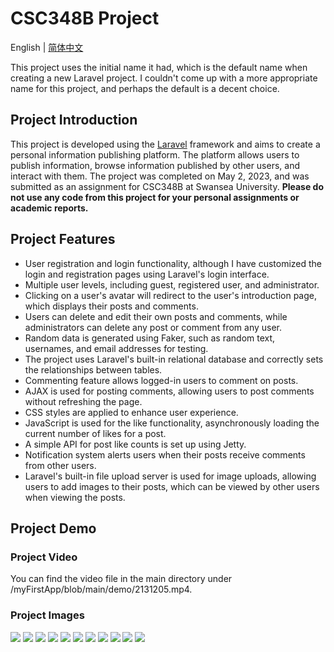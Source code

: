 # CSC348B Project

English | [简体中文](https://github.com/HtmlIsTheBestProgrammingLanaguage/myFirstApp/blob/main/README_ZH.md) 

This project uses the initial name it had, which is the default name when creating a new Laravel project. I couldn't come up with a more appropriate name for this project, and perhaps the default is a decent choice.

## Project Introduction

This project is developed using the [Laravel](https://laravel.com) framework and aims to create a personal information publishing platform. The platform allows users to publish information, browse information published by other users, and interact with them. The project was completed on May 2, 2023, and was submitted as an assignment for CSC348B at Swansea University. **Please do not use any code from this project for your personal assignments or academic reports.**

## Project Features

- User registration and login functionality, although I have customized the login and registration pages using Laravel's login interface.
- Multiple user levels, including guest, registered user, and administrator.
- Clicking on a user's avatar will redirect to the user's introduction page, which displays their posts and comments.
- Users can delete and edit their own posts and comments, while administrators can delete any post or comment from any user.
- Random data is generated using Faker, such as random text, usernames, and email addresses for testing.
- The project uses Laravel's built-in relational database and correctly sets the relationships between tables.
- Commenting feature allows logged-in users to comment on posts.
- AJAX is used for posting comments, allowing users to post comments without refreshing the page.
- CSS styles are applied to enhance user experience.
- JavaScript is used for the like functionality, asynchronously loading the current number of likes for a post.
- A simple API for post like counts is set up using Jetty.
- Notification system alerts users when their posts receive comments from other users.
- Laravel's built-in file upload server is used for image uploads, allowing users to add images to their posts, which can be viewed by other users when viewing the posts.

## Project Demo

### Project Video

You can find the video file in the main directory under /myFirstApp/blob/main/demo/2131205.mp4.

### Project Images

![](https://github.com/HtmlIsTheBestProgrammingLanaguage/myFirstApp/blob/main/demo/ScreenCapture.png)
![](https://github.com/HtmlIsTheBestProgrammingLanaguage/myFirstApp/blob/main/demo/ScreenCapture%201.png)
![](https://github.com/HtmlIsTheBestProgrammingLanaguage/myFirstApp/blob/main/demo/ScreenCapture%202.png)
![](https://github.com/HtmlIsTheBestProgrammingLanaguage/myFirstApp/blob/main/demo/ScreenCapture%203.png)
![](https://github.com/HtmlIsTheBestProgrammingLanaguage/myFirstApp/blob/main/demo/ScreenCapture%204.png)
![](https://github.com/HtmlIsTheBestProgrammingLanaguage/myFirstApp/blob/main/demo/ScreenCapture%205.png)
![](https://github.com/HtmlIsTheBestProgrammingLanaguage/myFirstApp/blob/main/demo/ScreenCapture%206.png)
![](https://github.com/HtmlIsTheBestProgrammingLanaguage/myFirstApp/blob/main/demo/ScreenCapture%207.png)
![](https://github.com/HtmlIsTheBestProgrammingLanaguage/myFirstApp/blob/main/demo/ScreenCapture%208.png)
![](https://github.com/HtmlIsTheBestProgrammingLanaguage/myFirstApp/blob/main/demo/ScreenCapture%209.png)
![](https://github.com/HtmlIsTheBestProgrammingLanaguage/myFirstApp/blob/main/demo/ScreenCapture%210.png)
